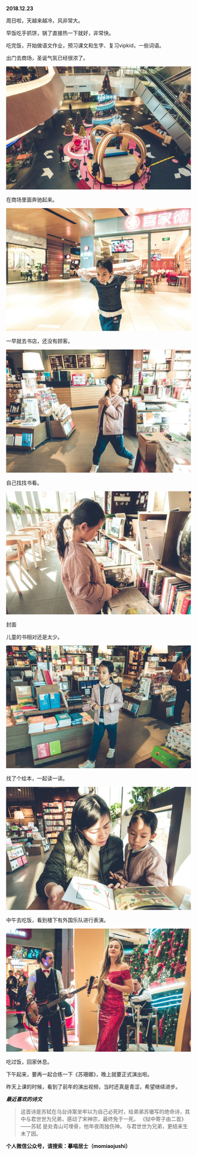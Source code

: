 
          
            
**2018.12.23**

周日啦，天越来越冷，风非常大。

早饭吃手抓饼，锅了直接热一下就好，非常快。

吃完饭，开始做语文作业，预习课文和生字、复习vipkid，一些词语。

出门去商场，圣诞气氛已经很浓了。




![](img/51001-92cabf556c133c88.jpg)




在商场里面奔驰起来。




![](img/51001-a165391607d97058.jpg)




一早就去书店，还没有顾客。




![](img/51001-e0d168876b396286.jpg)




自己找找书看。




![](img/51001-dd9ad1dee1bea441.jpg)

封面


儿童的书相对还是太少。




![](img/51001-54443f62708aeab6.jpg)




找了个绘本，一起读一读。




![](img/51001-7bf40e5e644abc6f.jpg)




中午去吃饭，看到楼下有外国乐队进行表演。




![](img/51001-1a1e67659e515e64.jpg)




吃过饭，回家休息。

下午起来，要再一起合练一下《苏珊娜》，晚上就要正式演出啦。

昨天上课的时候，看到了前年的演出视频，当时还真是青涩，希望继续进步。


***最近喜欢的诗文***
>这首诗是苏轼在乌台诗案坐牢以为自己必死时，给弟弟苏辙写的绝命诗，其中与君世世为兄弟，感动了宋神宗，最终免于一死。
《狱中寄子由二首》——苏轼
是处青山可埋骨，他年夜雨独伤神。
与君世世为兄弟，更结来生未了因。




**个人微信公众号，请搜索：摹喵居士（momiaojushi）**

          
        
